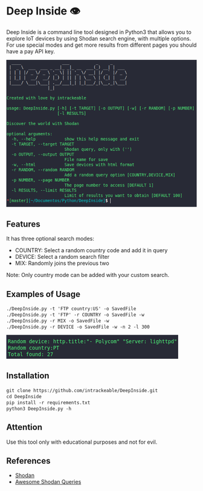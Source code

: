 # Deep Inside 👁

Deep Inside is a command line tool designed in Python3 that allows you to explore IoT devices by using Shodan search engine, with multiple options.  
For use special modes and get more results from different pages you should have a pay API key.

![Screenshot](/Screenshots/screenshot.png)

## Features
It has three optional search modes:

* COUNTRY: Select a random country code and add it in query  
* DEVICE: Select a random search filter  
* MIX: Randomly joins the previous two

Note: Only country mode can be added with your custom search.  

## Examples of Usage
```text
./DeepInside.py -t 'FTP country:US' -o SavedFile
./DeepInside.py -t 'FTP' -r COUNTRY -o SavedFile -w
./DeepInside.py -r MIX -o SavedFile -w
./DeepInside.py -r DEVICE -o SavedFile -w -n 2 -l 300
```
![Screenshot](/Screenshots/screenshot2.png)
## Installation
```
git clone https://github.com/intrackeable/DeepInside.git
cd DeepInside 
pip install -r requirements.txt
python3 DeepInside.py -h
```

## Attention
Use this tool only with educational purposes and not for evil.
## References
 * [Shodan](https://www.shodan.io/)
 * [Awesome Shodan Queries](https://github.com/jakejarvis/awesome-shodan-queries) 
